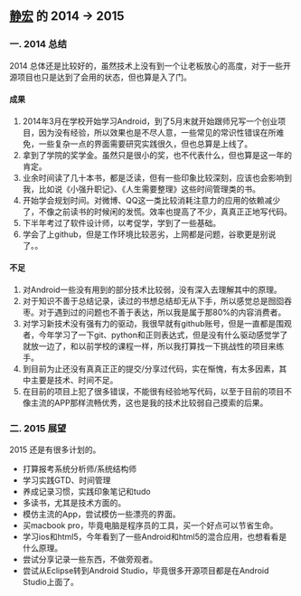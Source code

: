 ﻿[静宏](https://github.com/vNcdkguqHUh) 的 2014 -> 2015
-------------

### 一. 2014 总结

2014 总体还是比较好的，虽然技术上没有到一个让老板放心的高度，对于一些开源项目也只是达到了会用的状态，但也算是入了门。

#### 成果

1. 2014年3月在学校开始学习Android，到了5月末就开始跟师兄写一个创业项目，因为没有经验，所以效果也是不尽人意，一些常见的常识性错误在所难免，一些复杂一点的界面需要研究实践很久，但也总算是上线了。
2. 拿到了学院的奖学金。虽然只是很小的奖，也不代表什么，但也算是这一年的肯定。
3. 业余时间读了几十本书，都是泛读，但有一些印象比较深刻，应该也会影响到我，比如说《小强升职记》、《人生需要整理》这些时间管理类的书。
4. 开始学会规划时间。对微博、QQ这一类比较消耗注意力的应用的依赖减少了，不像之前读书的时候闲的发慌。效率也提高了不少，真真正正地写代码。
5. 下半年考过了软件设计师，以考促学，学到了一些基础。
6. 学会了上github，但是工作环境比较恶劣，上网都是问题，谷歌更是别说了。。

#### 不足

1. 对Android一些没有用到的部分技术比较弱，没有深入去理解其中的原理。
2. 对于知识不善于总结记录，读过的书想总结却无从下手，所以感觉总是囫囵吞枣。对于遇到过的问题也不善于表达，所以我是属于那80%的内容消费者。
3. 对学习新技术没有强有力的驱动，我很早就有github账号，但是一直都是围观者，今年学习了一下git、python和正则表达式，但是没有什么驱动感觉学了就放一边了，和以前学校的课程一样，所以我打算找一下挑战性的项目来练手。
4. 到目前为止还没有真真正正的提交/分享过代码，实在惭愧，有太多因素，其中主要是技术、时间不足。
5. 在目前的项目上犯了很多错误，不能很有经验地写代码，以至于目前的项目不像主流的APP那样流畅优秀，这也是我的技术比较弱自己摸索的后果。

### 二. 2015 展望

2015 还是有很多计划的。 
* 打算报考系统分析师/系统结构师
* 学习实践GTD、时间管理
* 养成记录习惯，实践印象笔记和tudo
* 多读书，尤其是技术方面的。
* 模仿主流的App，尝试模仿一些漂亮的界面。
* 买macbook pro，毕竟电脑是程序员的工具，买一个好点可以节省生命。
* 学习ios和html5，今年看到了一些Android和html5的混合应用，也想看看是什么原理。
* 尝试分享记录一些东西，不做旁观者。
* 尝试从Eclipse转到Android Studio，毕竟很多开源项目都是在Android Studio上面了。
